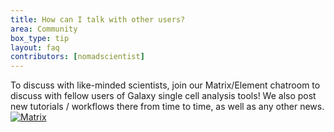 ```yaml
---
title: How can I talk with other users?
area: Community
box_type: tip
layout: faq
contributors: [nomadscientist]
---
```


To discuss with like-minded scientists, join our Matrix/Element chatroom to discuss with fellow users of Galaxy single cell analysis tools! We also post new tutorials / workflows there from time to time, as well as any other news.
[![Matrix](https://github.com/strk/matrix.to/commit/25f4321d1cc300a7bdbe408d3d5e7a157ee7e213#diff-082352430077dfedf61bcda3a66c38315173f544e37d1362cf632b92fdadea0b)](https://matrix.to/#/#Galaxy-Training-Network_galaxy-single-cell:gitter.im)
